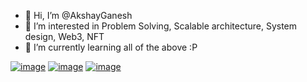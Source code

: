 - 👋 Hi, I’m @AkshayGanesh
- 👀 I’m interested in Problem Solving, Scalable architecture, System design, Web3, NFT
- 🌱 I’m currently learning all of the above :P

<!---
AkshayGanesh/AkshayGanesh is a ✨ special ✨ repository because its `README.md` (this file) appears on your GitHub profile.
You can click the Preview link to take a look at your changes.
--->

[![image](https://img.shields.io/badge/Gmail-D14836?style=for-the-badge&logo=gmail&logoColor=white)](mailto:akshayganes@gmail.com)
[![image](https://img.shields.io/badge/LinkedIn-0077B5?style=for-the-badge&logo=linkedin&logoColor=white)](https://www.linkedin.com/in/ganeshakshay/)
[![image](https://img.shields.io/badge/Twitter-1DA1F2?style=for-the-badge&logo=twitter&logoColor=white)](https://twitter.com/akshayganesh97)
